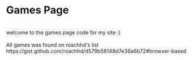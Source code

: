 <h1>Games Page</h1>
<br>
welcome to the games page code for my site :)
<br><br>
All games was found on roachhd's list
<br>
https://gist.github.com/roachhd/d579b58148d7e36a6b72#browser-based

